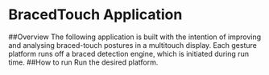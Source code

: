 # BracedTouch Application
##Overview
The following application is built with the intention of improving and
 analysing braced-touch postures in a multitouch display. Each gesture platform
 runs off a braced detection engine, which is initiated during run time.
##How to run
Run the desired platform.